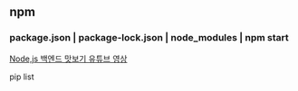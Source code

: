 ## npm
### package.json | package-lock.json | node_modules | npm start
[Node,js 백엔드 맛보기 유튜브 영상](https://www.youtube.com/watch?v=Jy9quSZbVTc)


pip list
